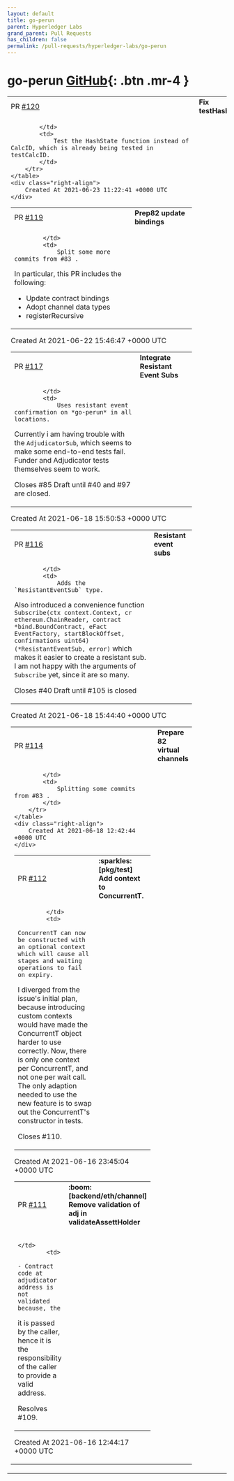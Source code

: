 ```yaml
---
layout: default
title: go-perun
parent: Hyperledger Labs
grand_parent: Pull Requests
has_children: false
permalink: /pull-requests/hyperledger-labs/go-perun
---
```


# go-perun <span class="fs-3 right-align">[GitHub](https://github.com/hyperledger-labs/go-perun){: .btn .mr-4 }</span>


<div>
    <table>
        <tr>
            <td>
                PR <a href="https://github.com/hyperledger-labs/go-perun/pull/120" class=".btn">#120</a>
            </td>
            <td>
                <b>
                    Fix testHashState
                </b>
            </td>
        </tr>
        <tr>
            <td>
                
            </td>
            <td>
                Test the HashState function instead of CalcID, which is already being tested in testCalcID.
            </td>
        </tr>
    </table>
    <div class="right-align">
        Created At 2021-06-23 11:22:41 +0000 UTC
    </div>
</div>

<div>
    <table>
        <tr>
            <td>
                PR <a href="https://github.com/hyperledger-labs/go-perun/pull/119" class=".btn">#119</a>
            </td>
            <td>
                <b>
                    Prep82 update bindings
                </b>
            </td>
        </tr>
        <tr>
            <td>
                
            </td>
            <td>
                Split some more commits from #83 .

In particular, this PR includes the following:
- Update contract bindings
- Adopt channel data types
- registerRecursive
            </td>
        </tr>
    </table>
    <div class="right-align">
        Created At 2021-06-22 15:46:47 +0000 UTC
    </div>
</div>

<div>
    <table>
        <tr>
            <td>
                PR <a href="https://github.com/hyperledger-labs/go-perun/pull/117" class=".btn">#117</a>
            </td>
            <td>
                <b>
                    Integrate Resistant Event Subs
                </b>
            </td>
        </tr>
        <tr>
            <td>
                
            </td>
            <td>
                Uses resistant event confirmation on *go-perun* in all locations.  
Currently i am having trouble with the `AdjudicatorSub`, which seems to make some end-to-end tests fail.  
Funder and Adjudicator tests themselves seem to work.

Closes #85 
Draft until #40 and #97 are closed.
            </td>
        </tr>
    </table>
    <div class="right-align">
        Created At 2021-06-18 15:50:53 +0000 UTC
    </div>
</div>

<div>
    <table>
        <tr>
            <td>
                PR <a href="https://github.com/hyperledger-labs/go-perun/pull/116" class=".btn">#116</a>
            </td>
            <td>
                <b>
                    Resistant event subs
                </b>
            </td>
        </tr>
        <tr>
            <td>
                
            </td>
            <td>
                Adds the `ResistantEventSub` type.  
Also introduced a convenience function `Subscribe(ctx context.Context, cr ethereum.ChainReader, contract *bind.BoundContract, eFact EventFactory, startBlockOffset, confirmations uint64) (*ResistantEventSub, error)` which makes it easier to create a resistant sub.  
I am not happy with the arguments of `Subscribe` yet, since it are so many.

Closes #40 
Draft until #105 is closed
            </td>
        </tr>
    </table>
    <div class="right-align">
        Created At 2021-06-18 15:44:40 +0000 UTC
    </div>
</div>

<div>
    <table>
        <tr>
            <td>
                PR <a href="https://github.com/hyperledger-labs/go-perun/pull/114" class=".btn">#114</a>
            </td>
            <td>
                <b>
                    Prepare 82 virtual channels
                </b>
            </td>
        </tr>
        <tr>
            <td>
                
            </td>
            <td>
                Splitting some commits from #83 .
            </td>
        </tr>
    </table>
    <div class="right-align">
        Created At 2021-06-18 12:42:44 +0000 UTC
    </div>
</div>

<div>
    <table>
        <tr>
            <td>
                PR <a href="https://github.com/hyperledger-labs/go-perun/pull/112" class=".btn">#112</a>
            </td>
            <td>
                <b>
                    :sparkles: [pkg/test] Add context to ConcurrentT.
                </b>
            </td>
        </tr>
        <tr>
            <td>
                
            </td>
            <td>
                ConcurrentT can now be constructed with an optional context which will cause all stages and waiting operations to fail on expiry.
I diverged from the issue's initial plan, because introducing custom contexts would have made the ConcurrentT object harder to use correctly. Now, there is only one context per ConcurrentT, and not one per wait call. The only adaption needed to use the new feature is to swap out the ConcurrentT's constructor in tests.

Closes #110.
            </td>
        </tr>
    </table>
    <div class="right-align">
        Created At 2021-06-16 23:45:04 +0000 UTC
    </div>
</div>

<div>
    <table>
        <tr>
            <td>
                PR <a href="https://github.com/hyperledger-labs/go-perun/pull/111" class=".btn">#111</a>
            </td>
            <td>
                <b>
                    :boom: [backend/eth/channel] Remove validation of adj in validateAssettHolder
                </b>
            </td>
        </tr>
        <tr>
            <td>
                
            </td>
            <td>
                - Contract code at adjudicator address is not validated because, the
  it is passed by the caller, hence it is the responsibility of the
  caller to provide a valid address.

Resolves #109.
            </td>
        </tr>
    </table>
    <div class="right-align">
        Created At 2021-06-16 12:44:17 +0000 UTC
    </div>
</div>

